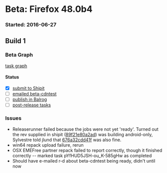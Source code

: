 # Beta: Firefox 48.0b4

### Started: 2016-06-27

## Build 1

### Beta Graph
[task graph](https://tools.taskcluster.net/task-group-inspector/#PrMLynAIR6iFjr0kePkTgw)


#### Status
- [x] [submit to Shipit](https://wiki.mozilla.org/Release:Release_Automation_on_Mercurial:Starting_a_Release#Submit_to_Ship_It)
- [ ] [emailed beta-cdntest](../how-tos/relpro.md#1-email-drivers-re-release-live-on-cdntest-channel)
- [ ] [publish in Balrog](../how-tos/relpro.md#3-publish-in-balrog)
- [ ] [post-release tasks](../how-tos/relpro.md#4-post-release-step)

### Issues
- Releaserunner failed because the jobs were not yet 'ready'. Turned out the rev supplied in shipit ([89f21e80a2ad](https://treeherder.mozilla.org/#/jobs?repo=mozilla-beta&revision=89f21e80a2ad5570d535acacacc09a6f5bd0c473)) was building android-only, Sylvestre told jlund that [676a32cdd41f](https://treeherder.mozilla.org/#/jobs?repo=mozilla-beta&revision=676a32cdd41fd372f4c6df3a4954939f73a6ef02) was also fine.
- win64 repack upload failure, rerun
- OSX EMEFree partner repack failed to report correctly, though it finished correctly -- marked task pYfHUD5JSH-ou_K-585gHw as completed
- Should have e-mailed r-d about beta-cdntest being ready, didn't until now


